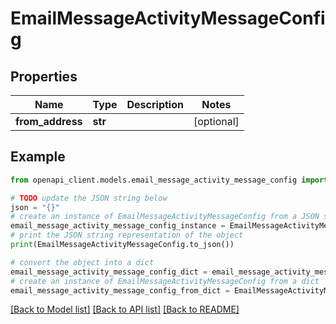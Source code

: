 # EmailMessageActivityMessageConfig


## Properties

Name | Type | Description | Notes
------------ | ------------- | ------------- | -------------
**from_address** | **str** |  | [optional] 

## Example

```python
from openapi_client.models.email_message_activity_message_config import EmailMessageActivityMessageConfig

# TODO update the JSON string below
json = "{}"
# create an instance of EmailMessageActivityMessageConfig from a JSON string
email_message_activity_message_config_instance = EmailMessageActivityMessageConfig.from_json(json)
# print the JSON string representation of the object
print(EmailMessageActivityMessageConfig.to_json())

# convert the object into a dict
email_message_activity_message_config_dict = email_message_activity_message_config_instance.to_dict()
# create an instance of EmailMessageActivityMessageConfig from a dict
email_message_activity_message_config_from_dict = EmailMessageActivityMessageConfig.from_dict(email_message_activity_message_config_dict)
```
[[Back to Model list]](../README.md#documentation-for-models) [[Back to API list]](../README.md#documentation-for-api-endpoints) [[Back to README]](../README.md)


